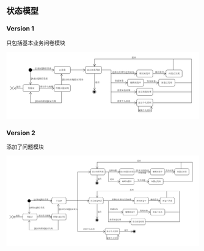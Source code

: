 ## 状态模型

### Version 1

只包括基本业务问卷模块

![](https://github.com/swsad/Dashboard/blob/master/imgs/6-requirement-specification/4.1-state-models/state_model_v1.png?raw=true)

### Version 2

添加了问题模块

![](https://github.com/swsad/Dashboard/blob/master/imgs/6-requirement-specification/4.1-state-models/state_model_v2.png?raw=true)